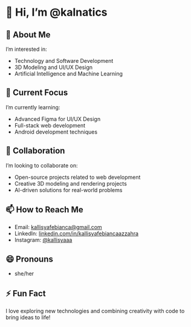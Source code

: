 # 👋 Hi, I’m @kalnatics

## 👀 About Me
I’m interested in:
- Technology and Software Development
- 3D Modeling and UI/UX Design
- Artificial Intelligence and Machine Learning

## 🌱 Current Focus
I’m currently learning:
- Advanced Figma for UI/UX Design
- Full-stack web development
- Android development techniques

## 💞️ Collaboration
I’m looking to collaborate on:
- Open-source projects related to web development
- Creative 3D modeling and rendering projects
- AI-driven solutions for real-world problems

## 📫 How to Reach Me
- Email: [kallisyafebianca@gmail.com](mailto:kallisyafebianca@gmail.com)
- LinkedIn: [linkedin.com/in/kallisyafebiancaazzahra](https://www.linkedin.com/in/kallisyafebiancaazzahra/)
- Instagram: [@kallisyaaa](https://www.instagram.com/kallisyaaa)

## 😄 Pronouns
- she/her

## ⚡ Fun Fact
I love exploring new technologies and combining creativity with code to bring ideas to life!
